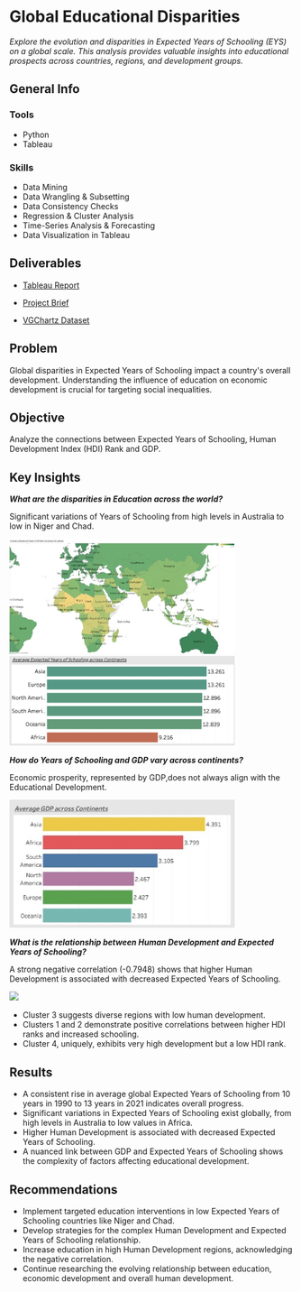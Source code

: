 # Global Educational Disparities

*Explore the evolution and disparities in Expected Years of Schooling (EYS) on a global scale. 
This analysis provides valuable insights into educational prospects across countries, regions, and development groups.*  

## General Info

### Tools
- Python
- Tableau 

### Skills 
- Data Mining
- Data Wrangling & Subsetting
- Data Consistency Checks
- Regression & Cluster Analysis
- Time-Series Analysis & Forecasting
- Data Visualization in Tableau

## Deliverables

- [Tableau Report](https://public.tableau.com/shared/QNNJ7XKZW?:display_count=n&:origin=viz_share_link)

- [Project Brief](https://drive.google.com/file/d/1-HY_F6zfRMm09vgA6tjcT6VL8RwTUZeq/view?usp=share_link)

- [VGChartz Dataset](https://www.kaggle.com/datasets/iamsouravbanerjee/years-of-schooling-worldwide)

## Problem

Global disparities in Expected Years of Schooling impact a country's overall development. Understanding the influence of education on economic development is crucial for targeting social inequalities.

## Objective

Analyze the connections between Expected Years of Schooling, Human Development Index (HDI) Rank and GDP.


## Key Insights

**_What are the disparities in Education across the world?_**

Significant variations of Years of Schooling from high levels in Australia to low in Niger and Chad.

<img src="https://github.com/LiliiaVerbenko/Global-Educational-Disparities-Analysis/blob/main/Global%20Educational%20Dynamics%20Analysis/03%20Visualizations/Global%20Education%201.jpg" width="400">

<img src="https://github.com/LiliiaVerbenko/Global-Educational-Disparities-Analysis/blob/main/Global%20Educational%20Dynamics%20Analysis/03%20Visualizations/Global%20Education%202.png" width="400">


**_How do Years of Schooling and GDP vary across continents?_**

Economic prosperity, represented by GDP,does not always align with the Educational Development.

<img src="https://github.com/LiliiaVerbenko/Global-Educational-Disparities-Analysis/blob/main/Global%20Educational%20Dynamics%20Analysis/03%20Visualizations/Global%20Education%203.jpg" width="400">


**_What is the relationship between Human Development and Expected Years of Schooling?_**

A strong negative correlation (-0.7948) shows that higher Human Development is associated with decreased Expected Years of Schooling. 

<img src="https://github.com/LiliiaVerbenko/Global-Educational-Disparities-Analysis/blob/main/Global%20Educational%20Dynamics%20Analysis/03%20Visualizations/Global%20Education%204.jpg" width="400">

- Cluster 3 suggests diverse regions with low human development. 
- Clusters 1 and 2 demonstrate positive correlations between higher HDI ranks and increased schooling. 
- Cluster 4, uniquely, exhibits very high development but a low HDI rank.

## Results

- A consistent rise in average global Expected Years of Schooling from 10 years in 1990  to 13 years in 2021 indicates overall progress. 
- Significant variations in Expected Years of Schooling exist globally, from high levels in Australia to low values in Africa. 
- Higher Human Development is associated with decreased Expected Years of Schooling.
- A nuanced link between GDP and Expected Years of Schooling shows the complexity of factors affecting educational development.

## Recommendations

- Implement targeted education interventions in low Expected Years of Schooling countries like Niger and Chad. 
- Develop strategies for the complex Human Development and Expected Years of Schooling relationship. 
- Increase education in high Human Development regions, acknowledging the negative correlation. 
- Continue researching the evolving relationship between education, economic development and overall human development.

